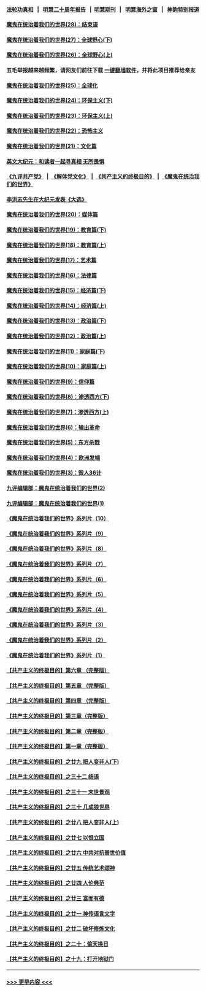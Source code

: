#### [法轮功真相](https://github.com/gfw-breaker/truth/blob/master/README.md?t=0) &nbsp;&nbsp;|&nbsp;&nbsp; [明慧二十周年报告](https://github.com/gfw-breaker/mh-reports/blob/master/README.md?t=0) &nbsp;&nbsp;|&nbsp;&nbsp;[明慧期刊](https://github.com/gfw-breaker/mh-qikan) &nbsp;&nbsp;|&nbsp;&nbsp; [明慧海外之窗](https://github.com/gfw-breaker/mh-news/blob/master/README.md?t=0) &nbsp;&nbsp;|&nbsp;&nbsp; [神韵特别报道](https://github.com/gfw-breaker/mh-news/blob/master/shenyun.md?t=0)
#### [魔鬼在统治着我们的世界(28)：结束语](../pages/nsc422/n10936246.md?t=06150202) 
#### [魔鬼在统治着我们的世界(27)：全球野心(下)](../pages/nsc422/n10928319.md?t=06150202) 
#### [魔鬼在统治着我们的世界(26)：全球野心(上)](../pages/nsc422/n10900318.md?t=06150202) 
#### 五毛举报越来越频繁，请网友们前往下载 [一键翻墙软件](https://github.com/gfw-breaker/ssr-accounts)，并将此项目推荐给亲友
#### [魔鬼在统治着我们的世界(25)：全球化](../pages/nsc422/n10788205.md?t=06150202) 
#### [魔鬼在统治着我们的世界(24)：环保主义(下)](../pages/nsc422/n10695307.md?t=06150202) 
#### [魔鬼在统治着我们的世界(23)：环保主义(上)](../pages/nsc422/n10688613.md?t=06150202) 
#### [魔鬼在统治着我们的世界(22)：恐怖主义](../pages/nsc422/n10614727.md?t=06150202) 
#### [魔鬼在统治着我们的世界(21)：文化篇](../pages/nsc422/n10597706.md?t=06150202) 
#### [英文大纪元：和读者一起寻真相 无所畏惧](../pages/nsc422/n12542027.md?t=06150202) 
#### [《九评共产党》](https://github.com/begood0513/9ping.md/blob/master/README.md) &nbsp;|&nbsp; [《解体党文化》](../../../../jtdwh.md/blob/master/README.md)  &nbsp;|&nbsp; [《共产主义的终极目的》](../../../../gczydzjmd.md/blob/master/README.md) &nbsp;|&nbsp; [《魔鬼在统治我们的世界》](../../../../mgztzwmdsj.md/blob/master/README.md) 
#### [李洪志先生在大纪元发表《大选》](../pages/nsc422/n12534746.md?t=06150202) 
#### [魔鬼在统治着我们的世界(20)：媒体篇](../pages/nsc422/n10586579.md?t=06150202) 
#### [魔鬼在统治着我们的世界(19)：教育篇(下)](../pages/nsc422/n10564808.md?t=06150202) 
#### [魔鬼在统治着我们的世界(18)：教育篇(上)](../pages/nsc422/n10526970.md?t=06150202) 
#### [魔鬼在统治着我们的世界(17)：艺术篇](../pages/nsc422/n10499093.md?t=06150202) 
#### [魔鬼在统治着我们的世界(16)：法律篇](../pages/nsc422/n10485969.md?t=06150202) 
#### [魔鬼在统治着我们的世界(15)：经济篇(下)](../pages/nsc422/n10469975.md?t=06150202) 
#### [魔鬼在统治着我们的世界(14)：经济篇(上)](../pages/nsc422/n10457370.md?t=06150202) 
#### [魔鬼在统治着我们的世界(13)：政治篇(下)](../pages/nsc422/n10448270.md?t=06150202) 
#### [魔鬼在统治着我们的世界(12)：政治篇(上)](../pages/nsc422/n10444576.md?t=06150202) 
#### [魔鬼在统治着我们的世界(11)：家庭篇(下)](../pages/nsc422/n10440961.md?t=06150202) 
#### [魔鬼在统治着我们的世界(10)：家庭篇(上)](../pages/nsc422/n10435448.md?t=06150202) 
#### [魔鬼在统治着我们的世界(9)：信仰篇](../pages/nsc422/n10432159.md?t=06150202) 
#### [魔鬼在统治着我们的世界(8)：渗透西方(下)](../pages/nsc422/n10429603.md?t=06150202) 
#### [魔鬼在统治着我们的世界(7)：渗透西方(上)](../pages/nsc422/n10426013.md?t=06150202) 
#### [魔鬼在统治着我们的世界(6)：输出革命](../pages/nsc422/n10421536.md?t=06150202) 
#### [魔鬼在统治着我们的世界(5)：东方杀戮](../pages/nsc422/n10417707.md?t=06150202) 
#### [魔鬼在统治着我们的世界(4)：欧洲发端](../pages/nsc422/n10414890.md?t=06150202) 
#### [魔鬼在统治着我们的世界(3)：毁人36计](../pages/nsc422/n10411583.md?t=06150202) 
#### [九评编辑部：魔鬼在统治着我们的世界(2)](../pages/nsc422/n10410036.md?t=06150202) 
#### [九评编辑部：魔鬼在统治着我们的世界(1)](../pages/nsc422/n10406825.md?t=06150202) 
#### [《魔鬼在统治着我们的世界》系列片（10）](../pages/nsc422/n12292670.md?t=06150202) 
#### [《魔鬼在统治着我们的世界》系列片（9）](../pages/nsc422/n12290859.md?t=06150202) 
#### [《魔鬼在统治着我们的世界》系列片（8）](../pages/nsc422/n12287445.md?t=06150202) 
#### [《魔鬼在统治着我们的世界》系列片（7）](../pages/nsc422/n12283425.md?t=06150202) 
#### [《魔鬼在统治着我们的世界》系列片（6）](../pages/nsc422/n12282314.md?t=06150202) 
#### [《魔鬼在统治着我们的世界》系列片（5）](../pages/nsc422/n12281419.md?t=06150202) 
#### [《魔鬼在统治着我们的世界》系列片（4）](../pages/nsc422/n12274024.md?t=06150202) 
#### [《魔鬼在统治着我们的世界》系列片（3）](../pages/nsc422/n12271322.md?t=06150202) 
#### [《魔鬼在统治着我们的世界》系列片（2）](../pages/nsc422/n12269049.md?t=06150202) 
#### [《魔鬼在统治着我们的世界》系列片（1）](../pages/nsc422/n12267575.md?t=06150202) 
#### [【共产主义的终极目的】第六章 （完整版）](../pages/nsc422/n11428913.md?t=06150202) 
#### [【共产主义的终极目的】第五章 （完整版）](../pages/nsc422/n11428912.md?t=06150202) 
#### [【共产主义的终极目的】第四章 （完整版）](../pages/nsc422/n11428907.md?t=06150202) 
#### [【共产主义的终极目的】第三章（完整版）](../pages/nsc422/n11428848.md?t=06150202) 
#### [【共产主义的终极目的】第二章（完整版）](../pages/nsc422/n11428831.md?t=06150202) 
#### [【共产主义的终极目的】第一章（完整版）](../pages/nsc422/n11417651.md?t=06150202) 
#### [【共产主义的终极目的】之廿九 把人变非人(下)](../pages/nsc422/n11344140.md?t=06150202) 
#### [【共产主义的终极目的】之三十二 结语](../pages/nsc422/n11360535.md?t=06150202) 
#### [【共产主义的终极目的】之三十一 末世景观](../pages/nsc422/n11351129.md?t=06150202) 
#### [【共产主义的终极目的】之三十 几成狼世界](../pages/nsc422/n11348280.md?t=06150202) 
#### [【共产主义的终极目的】之廿八 把人变非人(上)](../pages/nsc422/n11340492.md?t=06150202) 
#### [【共产主义的终极目的】之廿七 以恨立国](../pages/nsc422/n11336944.md?t=06150202) 
#### [【共产主义的终极目的】之廿六 中共对抗普世价值](../pages/nsc422/n11324785.md?t=06150202) 
#### [【共产主义的终极目的】之廿五 传统艺术颂神](../pages/nsc422/n11296396.md?t=06150202) 
#### [【共产主义的终极目的】之廿四 人伦典范](../pages/nsc422/n11296397.md?t=06150202) 
#### [【共产主义的终极目的】之廿三 富而有德](../pages/nsc422/n11283598.md?t=06150202) 
#### [【共产主义的终极目的】之廿一 神传语言文字](../pages/nsc422/n11263265.md?t=06150202) 
#### [【共产主义的终极目的】之廿二 破坏修炼文化](../pages/nsc422/n11245728.md?t=06150202) 
#### [【共产主义的终极目的】之二十：偷天换日](../pages/nsc422/n11238846.md?t=06150202) 
#### [【共产主义的终极目的】之十九：打开地狱门](../pages/nsc422/n11206376.md?t=06150202) 

----
#### [ >>> 更早内容 <<< ](../indexes/nsc422-earlier.md)
